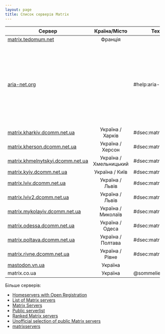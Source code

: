 ```yaml
---
layout: page
title: Список серверів Matrix
---
```

| Сервер                                                                      |      Країна/Місто      | Технічна підтримка                | Опис                                                                                                                                                                                                |
|-----------------------------------------------------------------------------|:----------------------:|-----------------------------------|-----------------------------------------------------------------------------------------------------------------------------------------------------------------------------------------------------|
| [matrix.tedomum.net](https://matrix.tedomum.net)                            |        Франція         |                                   |                                                                                                                                                                                                     |
| [aria-net.org](https://aria-net.org)                                        |                        | #help:aria-net.org                | Aria - це мережа сайтів і сервісів, що спеціалізуються на спілкуванні в режимі реального часу, VoIP, миттєвих повідомленнях, децентралізованих і федеративних протоколах та інфраструктурах. |
| [matrix.kharkiv.dcomm.net.ua](https://chat.kharkiv.dcomm.net.ua)            |    Україна / Харків    | #dsec:matrix.kherson.dcomm.net.ua |                                                                                                                                                                                                     |
| [matrix.kherson.dcomm.net.ua](https://chat.kherson.dcomm.net.ua/)           |    Україна / Херсон    | #dsec:matrix.kherson.dcomm.net.ua |                                                                                                                                                                                                     |
| [matrix.khmelnytskyi.dcomm.net.ua](https://chat.khmelnytskyi.dcomm.net.ua/) | Україна / Хмельницький | #dsec:matrix.kherson.dcomm.net.ua |                                                                                                                                                                                                     |
| [matrix.kyiv.dcomm.net.ua](https://chat.kyiv.dcomm.net.ua/)                 |     Україна / Київ     | #dsec:matrix.kherson.dcomm.net.ua |                                                                                                                                                                                                     |
| [matrix.lviv.dcomm.net.ua](https://matrix.lviv.dcomm.net.ua/)               |    Україна / Львів     | #dsec:matrix.kherson.dcomm.net.ua |                                                                                                                                                                                                     |
| [matrix.lviv2.dcomm.net.ua](https://chat.lviv2.dcomm.net.ua/)               |    Україна / Львів     | #dsec:matrix.kherson.dcomm.net.ua |                                                                                                                                                                                                     |
| [matrix.mykolayiv.dcomm.net.ua](https://chat.mykolayiv.dcomm.net.ua/)       |   Україна / Миколаїв   | #dsec:matrix.kherson.dcomm.net.ua |                                                                                                                                                                                                     |
| [matrix.odessa.dcomm.net.ua](https://matrix.odessa.dcomm.net.ua)            |    Україна / Одеса     | #dsec:matrix.kherson.dcomm.net.ua |                                                                                                                                                                                                     |
| [matrix.poltava.dcomm.net.ua](https://poltava.dcomm.net.ua/)                |   Україна / Полтава    | #dsec:matrix.kherson.dcomm.net.ua |                                                                                                                                                                                                     |
| [matrix.rivne.dcomm.net.ua](https://chat.rivne.dcomm.net.ua)                |    Україна / Рівне     | #dsec:matrix.kherson.dcomm.net.ua |                                                                                                                                                                                                     |
| [mastodon.vn.ua](https://mastodon.vn.ua/)                                   |        Україна         |                                   |                                                                                                                                                                                                     |
| matrix.co.ua                                                                |        Україна         | @sommelier:matrix.co.ua           |                                                                                                                                                                                                     |


Більше серверів: 
- [Homeservers with Open Registration](https://servers.joinmatrix.org/)
- [List of Matrix servers](https://tatsumoto-ren.github.io/blog/list-of-matrix-servers.html)
- [Matrix Servers](https://codeberg.org/mskf1383/Matrix-Servers)
- [Public serverlist](https://lar.ven.uber.space/services/matrix/public_serverlist)
- [Ranked Matrix servers](https://tatsumoto-ren.github.io/matrix/)
- [Unofficial selection of public Matrix servers](https://www.hello-matrix.net/public_servers.php)
- [matrixservers](https://github.com/ara4n/matrixservers)
